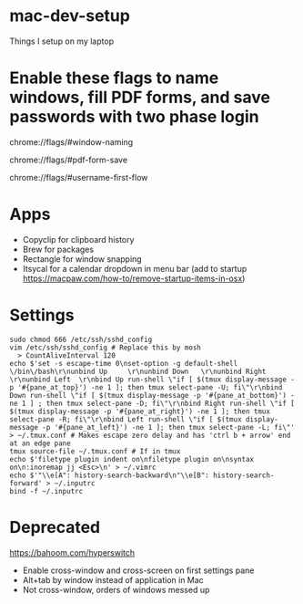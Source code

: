 # mac-dev-setup
Things I setup on my laptop

# Enable these flags to name windows, fill PDF forms, and save passwords with two phase login
chrome://flags/#window-naming

chrome://flags/#pdf-form-save

chrome://flags/#username-first-flow

# Apps
- Copyclip for clipboard history
- Brew for packages
- Rectangle for window snapping
- Itsycal for a calendar dropdown in menu bar (add to startup https://macpaw.com/how-to/remove-startup-items-in-osx)

# Settings
```
sudo chmod 666 /etc/ssh/sshd_config
vim /etc/ssh/sshd_config # Replace this by mosh
  > CountAliveInterval 120
echo $'set -s escape-time 0\nset-option -g default-shell \/bin\/bash\r\nunbind Up     \r\nunbind Down   \r\nunbind Right   \r\nunbind Left  \r\nbind Up run-shell \"if [ $(tmux display-message -p '#{pane_at_top}') -ne 1 ]; then tmux select-pane -U; fi\"\r\nbind Down run-shell \"if [ $(tmux display-message -p '#{pane_at_bottom}') -ne 1 ] ; then tmux select-pane -D; fi\"\r\nbind Right run-shell \"if [ $(tmux display-message -p '#{pane_at_right}') -ne 1 ]; then tmux select-pane -R; fi\"\r\nbind Left run-shell \"if [ $(tmux display-message -p '#{pane_at_left}') -ne 1 ]; then tmux select-pane -L; fi\"' > ~/.tmux.conf # Makes escape zero delay and has 'ctrl b + arrow' end at an edge pane
tmux source-file ~/.tmux.conf # If in tmux
echo $'filetype plugin indent on\nfiletype plugin on\nsyntax on\n:inoremap jj <Esc>\n' > ~/.vimrc
echo $'"\\e[A": history-search-backward\n"\\e[B": history-search-forward' > ~/.inputrc
bind -f ~/.inputrc
```
# Deprecated
https://bahoom.com/hyperswitch
- Enable cross-window and cross-screen on first settings pane
- Alt+tab by window instead of application in Mac
- Not cross-window, orders of windows messed up

